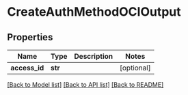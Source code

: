 # CreateAuthMethodOCIOutput

## Properties
Name | Type | Description | Notes
------------ | ------------- | ------------- | -------------
**access_id** | **str** |  | [optional] 

[[Back to Model list]](../README.md#documentation-for-models) [[Back to API list]](../README.md#documentation-for-api-endpoints) [[Back to README]](../README.md)


